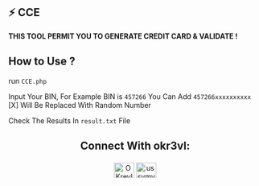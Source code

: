 ## :zap: CCE

**THIS TOOL PERMIT YOU TO GENERATE CREDIT CARD &amp; VALIDATE !**

## How to Use ?
run ```CCE.php```

Input Your BIN, For Example BIN is ```457266``` You Can Add ```457266xxxxxxxxxx``` [X] Will Be Replaced With Random Number

Check The Results In ```result.txt``` File

## <p align="center"> Connect With okr3vl: </p>

<p align="center">
<a href="https://twitter.com/okr3vl" target="blank"><img align="center" src="https://cdn.jsdelivr.net/npm/simple-icons@3.0.1/icons/twitter.svg" alt="OKrevl" height="30" width="40" /></a>
<a href="https://instagram.com/ussvmv_krevl" target="blank"><img align="center" src="https://cdn.jsdelivr.net/npm/simple-icons@3.0.1/icons/instagram.svg" alt="ussvmv_krevl" height="30" width="40" /></a>
</p>
